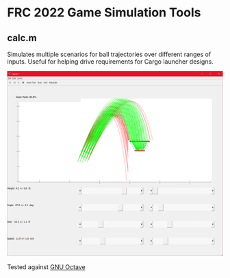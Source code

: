 # FRC 2022 Game Simulation Tools

## calc.m

Simulates multiple scenarios for ball trajectories over different ranges of inputs. Useful for helping drive requirements for Cargo launcher designs.

![screenshot](launcherSim.png)

Tested against [GNU Octave](https://www.gnu.org/software/octave/download)

